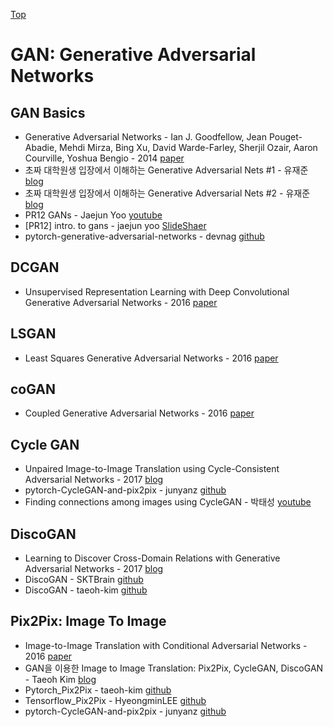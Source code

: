 [Top](index.md)

# GAN: Generative Adversarial Networks

## GAN Basics
* Generative Adversarial Networks - Ian J. Goodfellow,  Jean Pouget-Abadie, Mehdi Mirza, Bing Xu, David Warde-Farley,
Sherjil Ozair, Aaron Courville, Yoshua Bengio - 2014 [paper](https://arxiv.org/pdf/1406.2661.pdf)
* 초짜 대학원생 입장에서 이해하는 Generative Adversarial Nets #1 - 유재준 [blog](http://jaejunyoo.blogspot.com/2017/01/generative-adversarial-nets-1.html)
* 초짜 대학원생 입장에서 이해하는 Generative Adversarial Nets #2 - 유재준
[blog](http://jaejunyoo.blogspot.com/2017/01/generative-adversarial-nets-1.html)
* PR12 GANs - Jaejun Yoo [youtube](https://www.youtube.com/watch?v=kLDuxRtxGD8)
* [PR12] intro. to gans - jaejun yoo [SlideShaer](https://www.slideshare.net/thinkingfactory/pr12-intro-to-gans-jaejun-yoo)
* pytorch-generative-adversarial-networks - devnag [github](https://github.com/devnag/pytorch-generative-adversarial-networks/blob/master/gan_pytorch.py)

## DCGAN

* Unsupervised Representation Learning with Deep Convolutional Generative Adversarial Networks - 2016 [paper](https://arxiv.org/pdf/1511.06434.pdf)


## LSGAN

* Least Squares Generative Adversarial Networks - 2016 [paper](https://arxiv.org/pdf/1611.04076.pdf)

## coGAN

* Coupled Generative Adversarial Networks - 2016 [paper](https://arxiv.org/pdf/1606.07536.pdf)


## Cycle GAN

* Unpaired Image-to-Image Translation using Cycle-Consistent Adversarial Networks - 2017 [blog](https://arxiv.org/pdf/1703.10593.pdf)
* pytorch-CycleGAN-and-pix2pix - junyanz [github](https://github.com/junyanz/pytorch-CycleGAN-and-pix2pix)
* Finding connections among images using CycleGAN - 박태성 [youtube](https://www.youtube.com/watch?v=Fkqf3dS9Cqw&t=2799s)


## DiscoGAN

* Learning to Discover Cross-Domain Relations with Generative Adversarial Networks - 2017 [blog](https://arxiv.org/pdf/1703.05192.pdf)
* DiscoGAN - SKTBrain [github](https://github.com/SKTBrain/DiscoGAN)
* DiscoGAN - taeoh-kim [github](https://github.com/taeoh-kim/Pytorch_DiscoGAN)


## Pix2Pix: Image To Image

* Image-to-Image Translation with Conditional Adversarial Networks - 2016 [paper](https://arxiv.org/pdf/1611.07004.pdf)
* GAN을 이용한 Image to Image Translation: Pix2Pix, CycleGAN, DiscoGAN - Taeoh Kim [blog](https://taeoh-kim.github.io/blog/gan%EC%9D%84-%EC%9D%B4%EC%9A%A9%ED%95%9C-image-to-image-translation-pix2pix-cyclegan-discogan/)
* Pytorch_Pix2Pix - taeoh-kim [github](https://github.com/taeoh-kim/Pytorch_Pix2Pix)
* Tensorflow_Pix2Pix - HyeongminLEE [github](https://github.com/HyeongminLEE/Tensorflow_Pix2Pix)
* pytorch-CycleGAN-and-pix2pix - junyanz [github](https://github.com/junyanz/pytorch-CycleGAN-and-pix2pix)

